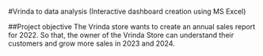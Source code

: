 #Vrinda to data analysis (Interactive dashboard creation using MS Excel)

##Project objective
The Vrinda store wants to create an annual sales report for 2022. So that, the owner of the Vrinda Store can understand their customers and grow more sales in 2023 and 2024.
